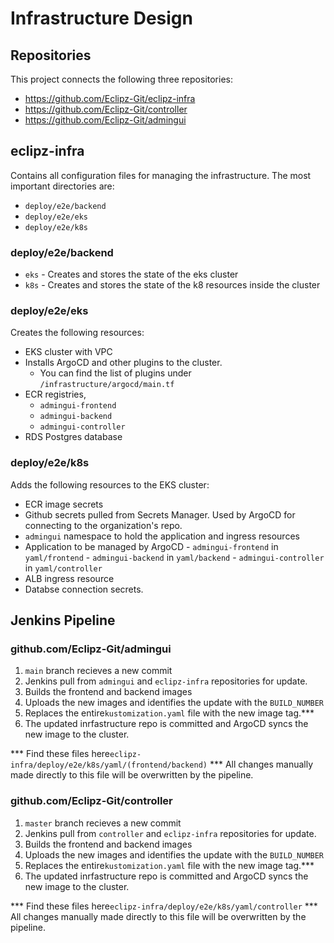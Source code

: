 #  Infrastructure Design

 ## Repositories
This project connects the following three repositories:

 - https://github.com/Eclipz-Git/eclipz-infra 
 - https://github.com/Eclipz-Git/controller
 - https://github.com/Eclipz-Git/admingui

## eclipz-infra

Contains all configuration files for managing the infrastructure. The most important directories are:

 - `deploy/e2e/backend`
 - `deploy/e2e/eks`
 - `deploy/e2e/k8s`

### deploy/e2e/backend

 - `eks` - Creates and stores the state of the eks cluster
 - `k8s` - Creates and stores the state of the k8 resources inside the cluster

### deploy/e2e/eks
Creates the following resources:
 - EKS cluster with VPC
 - Installs ArgoCD and other plugins to the cluster. 
	 - You can find the list of plugins under `/infrastructure/argocd/main.tf`
 - ECR registries,
	 - `admingui-frontend`
	 - `admingui-backend`
	 - `admingui-controller`
 - RDS Postgres database

### deploy/e2e/k8s
Adds the following resources to the EKS cluster:

 - ECR image secrets
 - Github secrets pulled from Secrets Manager. Used by ArgoCD for connecting to the organization's repo.
 - `admingui` namespace to hold the application and ingress resources
 - Application to be managed by ArgoCD
       	 - `admingui-frontend` in `yaml/frontend`
       	 - `admingui-backend` in `yaml/backend`
       	 - `admingui-controller` in `yaml/controller`
 - ALB ingress resource
 - Databse connection secrets.

 
## Jenkins Pipeline
 ### github.com/Eclipz-Git/admingui
 
 1. `main` branch recieves a new commit
 2. Jenkins pull from `admingui` and `eclipz-infra` repositories for update.
 3. Builds the frontend and backend images
 4. Uploads the new images and identifies the update with the `BUILD_NUMBER`
 5. Replaces the entire`kustomization.yaml` file with the new image tag.***
 6. The updated inrfastructure repo is committed and ArgoCD syncs the new image to the cluster.

*** Find these files here`eclipz-infra/deploy/e2e/k8s/yaml/(frontend/backend)`
*** All changes manually made directly to this file will be overwritten by the pipeline.

 ### github.com/Eclipz-Git/controller
 
 1. `master` branch recieves a new commit
 2. Jenkins pull from `controller` and `eclipz-infra` repositories for update.
 3. Builds the frontend and backend images
 4. Uploads the new images and identifies the update with the `BUILD_NUMBER`
 5. Replaces the entire`kustomization.yaml` file with the new image tag.***
 6. The updated inrfastructure repo is committed and ArgoCD syncs the new image to the cluster.

*** Find these files here`eclipz-infra/deploy/e2e/k8s/yaml/controller`
*** All changes manually made directly to this file will be overwritten by the pipeline.


 
